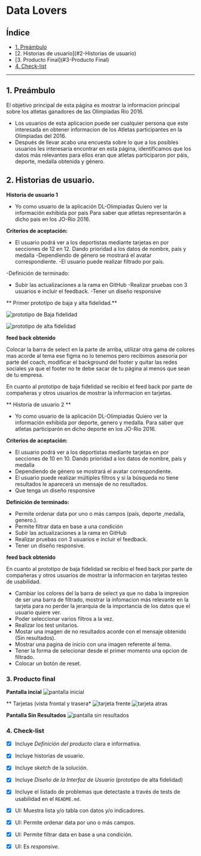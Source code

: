 # Data Lovers

## Índice

* [1. Preámbulo](#1-Preámbulo)
* [2. Historias de usuario](#2-Historias de usuario)
* [3. Producto Final](#3-Producto Final)
* [4. Check-list](#4-Check-list)

***

## 1. Preámbulo

El objetivo principal de esta página es mostrar la informacion principal sobre los atletas ganadores de las Olimpiadas Rio 2016.

* Los usuarios de esta aplicacion puede ser cualquier persona que este interesada en obtener informacion de los Atletas participantes en la Olimpiadas del 2016.
* Después de llevar acabo una encuesta sobre lo que a los posibles usuarios les interesaría encontrar en esta página, identificamos que los datos más relevantes para ellos eran que atletas participaron por páis, deporte, medalla obtenida y género. 


## 2. Historias de usuario.

**Historia de usuario 1**

- Yo como usuario de la aplicación DL-Olimpiadas
Quiero ver la información exhibida por pais
Para saber que atletas representarón a dicho pais en los JO-Río 2016.

**Criterios de aceptación:**
- El usuario podrá ver a los deportistas mediante tarjetas en por secciones de 12 en 12. Dando prioridad a los datos de nombre, país y medalla
-Dependiendo de género se mostrará el avatar correspondiente.
-El usuario puede realizar filtrado por país.  

-Definición de terminado:
- Subir las actualizaciones a la rama en GitHub
-Realizar pruebas con 3 usuarios e incluir el feedback.
-Tener un diseño responsive

** Primer prototipo de baja y alta fidelidad.**

![prototipo de Baja fidelidad](https://github.com/VictoriaTejeda/CDMX011-data-lovers/blob/master/src/images/prototipo%20de%20baja%20fidelidad.jpg)

![prototipo de alta fidelidad](https://github.com/VictoriaTejeda/CDMX011-data-lovers/blob/master/src/images/prototipo%20figma%201.1.png)


**feed back obtenido**

Colocar la barra de select en la parte de arriba, utilizar otra gama de colores mas acorde al tema ese figma no lo tenemos pero recibimos asesoria por parte del coach, modificar el  background del footer y quitar las redes sociales ya que el footer no te debe sacar de tu página al menos que sean de tu empresa.

En cuanto al prototipo de baja fidelidad se recibio el feed back por parte de compañeras y otros usuarios de mostrar la informacion en tarjetas.

** Historia de usuario 2 **

- Yo como usuario de la aplicación DL-Olimpiadas
Quiero ver la información exhibida por deporte, genero y medalla.
Para saber que atletas participarón en dicho deporte en los JO-Río 2016.

**Criterios de aceptación:**
- El usuario podrá ver a los deportistas mediante tarjetas en por secciones de 10 en 10. Dando prioridad a los datos de nombre, país y medalla
- Dependiendo de género se mostrará el avatar correspondiente.
- El usuario puede realizar múltiples filtros y si la búsqueda no tiene resultados le aparecerá un mensaje de no resultados.
- Que tenga un diseño responsive

**Definición de terminado:**
- Permite ordenar data por uno o más campos (país, deporte ,medalla, genero.).
- Permite filtrar data en base a una condición
- Subir las actualizaciones a la rama en GitHub
- Realizar pruebas con 3 usuarios e incluir el feedback.
- Tener un diseño responsive.

**feed back obtenido**

En cuanto al prototipo de baja fidelidad se recibio el feed back por parte de compañeras y otros usuarios de mostrar la informacion en tarjetas testeo de usabilidad.

- Cambiar los colores del la barra de select ya que no daba la impresion de ser una barra de filtrado, mostrar la infomacion más relevante en la tarjeta para no perder la jerarquia de la importancia de los datos que el usuario quiere ver.
- Poder seleccionar varios filtros a la vez.
- Realizar los test unitarios. 
- Mostar una imagen de no resultados acorde con el mensaje obtenido (Sin resultados).
- Mostrar una pagina de inicio con una imagen referente al tema.
- Tener la forma de selecionar desde el primer momento una opcion de filtrado.
- Colocar un botón de reset.

### 3. Producto final

**Pantalla incial**
![pantalla inicial](https://github.com/VictoriaTejeda/CDMX011-data-lovers/blob/master/src/images/productofinal.PNG)

** Tarjetas (vista frontal y trasera*
![tarjeta frente](https://github.com/VictoriaTejeda/CDMX011-data-lovers/blob/master/src/images/tarjetaFrente.PNG)
![tarjeta atras](https://github.com/VictoriaTejeda/CDMX011-data-lovers/blob/master/src/images/tarjetaAtras.PNG)

**Pantalla Sin Resultados**
![pantalla sin resultados](https://github.com/VictoriaTejeda/CDMX011-data-lovers/blob/master/src/images/pantallaSinResultado.PNG)

### 4. Check-list

* [x] Incluye _Definición del producto_ clara e informativa.
* [x] Incluye historias de usuario.
* [x] Incluye _sketch_ de la solución.
* [x] Incluye _Diseño de la Interfaz de Usuario_ (prototipo de alta fidelidad)
* [x] Incluye el listado de problemas que detectaste a través de tests de
  usabilidad en el `README.md`.
* [x] UI: Muestra lista y/o tabla con datos y/o indicadores.
* [x] UI: Permite ordenar data por uno o más campos.
* [x] UI: Permite filtrar data en base a una condición.
* [x] UI: Es _responsive_.


